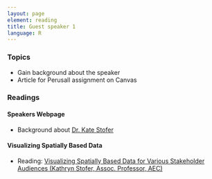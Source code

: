 ```yaml
---
layout: page
element: reading
title: Guest speaker 1
language: R
---
```

   
### Topics

* Gain background about the speaker
* Article for Perusall assignment on Canvas


### Readings

#### Speakers Webpage
* Background about [Dr. Kate Stofer](https://aec.ifas.ufl.edu/directory/faculty/katie-stofer/)

#### Visualizing Spatially Based Data
* Reading: [Visualizing Spatially Based Data for Various Stakeholder Audiences (Kathryn Stofer, Assoc. Professor, AEC)](https://edis.ifas.ufl.edu/pdf/WC/WC16300.pdf)
